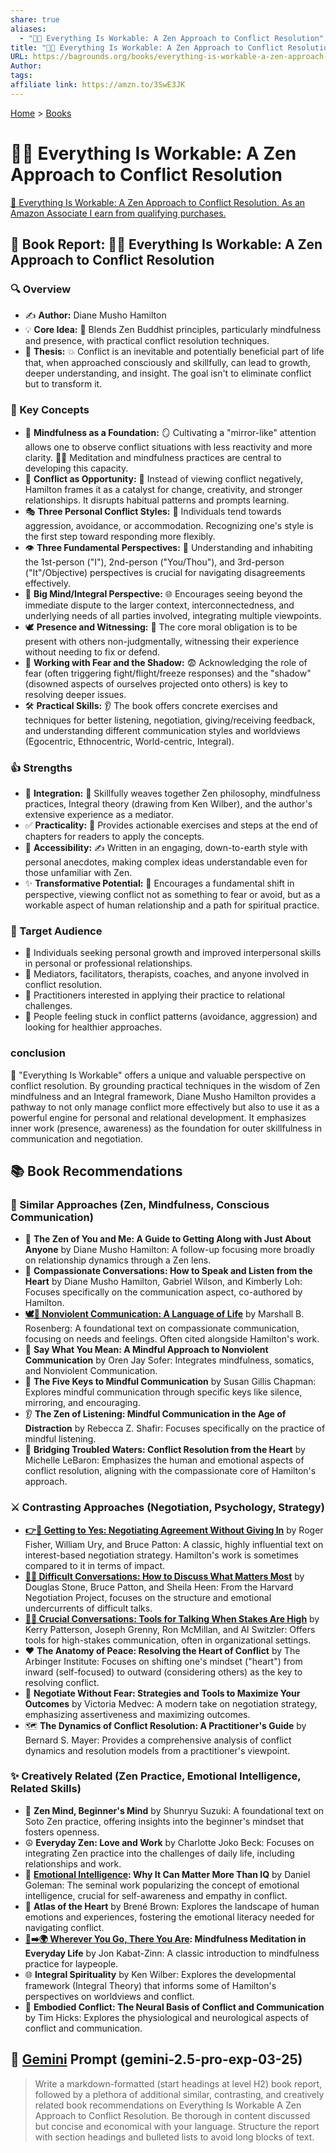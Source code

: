 ```yaml
---
share: true
aliases:
  - "🤝🧘 Everything Is Workable: A Zen Approach to Conflict Resolution"
title: "🤝🧘 Everything Is Workable: A Zen Approach to Conflict Resolution"
URL: https://bagrounds.org/books/everything-is-workable-a-zen-approach-to-conflict-resolution
Author: 
tags: 
affiliate link: https://amzn.to/3SwE3JK
---
```

[Home](../index.md) > [Books](./index.md)  
# 🤝🧘 Everything Is Workable: A Zen Approach to Conflict Resolution  
[🛒 Everything Is Workable: A Zen Approach to Conflict Resolution. As an Amazon Associate I earn from qualifying purchases.](https://amzn.to/3SwE3JK)  
  
## 📖 Book Report: 🧘‍♀️ Everything Is Workable: A Zen Approach to Conflict Resolution  
  
### 🔍 Overview  
* ✍️ **Author:** Diane Musho Hamilton  
* 💡 **Core Idea:** 🧘 Blends Zen Buddhist principles, particularly mindfulness and presence, with practical conflict resolution techniques.  
* 🎯 **Thesis:** 💥 Conflict is an inevitable and potentially beneficial part of life that, when approached consciously and skillfully, can lead to growth, deeper understanding, and insight. The goal isn't to eliminate conflict but to transform it.  
  
### 🔑 Key Concepts  
* 🧠 **Mindfulness as a Foundation:** 🪞 Cultivating a "mirror-like" attention allows one to observe conflict situations with less reactivity and more clarity. 🧘‍♀️ Meditation and mindfulness practices are central to developing this capacity.  
* 🌱 **Conflict as Opportunity:** 🔄 Instead of viewing conflict negatively, Hamilton frames it as a catalyst for change, creativity, and stronger relationships. It disrupts habitual patterns and prompts learning.  
* 🎭 **Three Personal Conflict Styles:** 🧍 Individuals tend towards aggression, avoidance, or accommodation. Recognizing one's style is the first step toward responding more flexibly.  
* 👁️ **Three Fundamental Perspectives:** 🤝 Understanding and inhabiting the 1st-person ("I"), 2nd-person ("You/Thou"), and 3rd-person ("It"/Objective) perspectives is crucial for navigating disagreements effectively.  
* 🌟 **Big Mind/Integral Perspective:** 🌐 Encourages seeing beyond the immediate dispute to the larger context, interconnectedness, and underlying needs of all parties involved, integrating multiple viewpoints.  
* 🕊️ **Presence and Witnessing:** 💖 The core moral obligation is to be present with others non-judgmentally, witnessing their experience without needing to fix or defend.  
* 👻 **Working with Fear and the Shadow:** 😨 Acknowledging the role of fear (often triggering fight/flight/freeze responses) and the "shadow" (disowned aspects of ourselves projected onto others) is key to resolving deeper issues.  
* 🛠️ **Practical Skills:** 👂 The book offers concrete exercises and techniques for better listening, negotiation, giving/receiving feedback, and understanding different communication styles and worldviews (Egocentric, Ethnocentric, World-centric, Integral).  
  
### 👍 Strengths  
* 🔗 **Integration:** 🧘 Skillfully weaves together Zen philosophy, mindfulness practices, Integral theory (drawing from Ken Wilber), and the author's extensive experience as a mediator.  
* ✅ **Practicality:** 📝 Provides actionable exercises and steps at the end of chapters for readers to apply the concepts.  
* 📖 **Accessibility:** ✍️ Written in an engaging, down-to-earth style with personal anecdotes, making complex ideas understandable even for those unfamiliar with Zen.  
* ✨ **Transformative Potential:** 🔄 Encourages a fundamental shift in perspective, viewing conflict not as something to fear or avoid, but as a workable aspect of human relationship and a path for spiritual practice.  
  
### 👥 Target Audience  
* 🌱 Individuals seeking personal growth and improved interpersonal skills in personal or professional relationships.  
* 🤝 Mediators, facilitators, therapists, coaches, and anyone involved in conflict resolution.  
* 🧘 Practitioners interested in applying their practice to relational challenges.  
* 🤕 People feeling stuck in conflict patterns (avoidance, aggression) and looking for healthier approaches.  
  
### conclusion  
📜 "Everything Is Workable" offers a unique and valuable perspective on conflict resolution. By grounding practical techniques in the wisdom of Zen mindfulness and an Integral framework, Diane Musho Hamilton provides a pathway to not only manage conflict more effectively but also to use it as a powerful engine for personal and relational development. It emphasizes inner work (presence, awareness) as the foundation for outer skillfulness in communication and negotiation.  
  
## 📚 Book Recommendations  
  
### 🧘 Similar Approaches (Zen, Mindfulness, Conscious Communication)  
* 🧘 **The Zen of You and Me: A Guide to Getting Along with Just About Anyone** by Diane Musho Hamilton: A follow-up focusing more broadly on relationship dynamics through a Zen lens.  
* 💬 **Compassionate Conversations: How to Speak and Listen from the Heart** by Diane Musho Hamilton, Gabriel Wilson, and Kimberly Loh: Focuses specifically on the communication aspect, co-authored by Hamilton.  
* **[🕊️🤝 Nonviolent Communication: A Language of Life](./nonviolent-communication.md)** by Marshall B. Rosenberg: A foundational text on compassionate communication, focusing on needs and feelings. Often cited alongside Hamilton's work.  
* 🧠 **Say What You Mean: A Mindful Approach to Nonviolent Communication** by Oren Jay Sofer: Integrates mindfulness, somatics, and Nonviolent Communication.  
* 🔑 **The Five Keys to Mindful Communication** by Susan Gillis Chapman: Explores mindful communication through specific keys like silence, mirroring, and encouraging.  
* 👂 **The Zen of Listening: Mindful Communication in the Age of Distraction** by Rebecca Z. Shafir: Focuses specifically on the practice of mindful listening.  
* 🌊 **Bridging Troubled Waters: Conflict Resolution from the Heart** by Michelle LeBaron: Emphasizes the human and emotional aspects of conflict resolution, aligning with the compassionate core of Hamilton's approach.  
  
### ⚔️ Contrasting Approaches (Negotiation, Psychology, Strategy)  
* **[👉🤝 Getting to Yes: Negotiating Agreement Without Giving In](./getting-to-yes-negotiating-agreement-without-giving-in.md)** by Roger Fisher, William Ury, and Bruce Patton: A classic, highly influential text on interest-based negotiation strategy. Hamilton's work is sometimes compared to it in terms of impact.  
* **[💬😬 Difficult Conversations: How to Discuss What Matters Most](./difficult-conversations-how-to-discuss-what-matters-most.md)** by Douglas Stone, Bruce Patton, and Sheila Heen: From the Harvard Negotiation Project, focuses on the structure and emotional undercurrents of difficult talks.  
* **[🧰💬 Crucial Conversations: Tools for Talking When Stakes Are High](./crucial-conversations-tools-for-talking-when-stakes-are-high.md)** by Kerry Patterson, Joseph Grenny, Ron McMillan, and Al Switzler: Offers tools for high-stakes communication, often in organizational settings.  
* ❤️ **The Anatomy of Peace: Resolving the Heart of Conflict** by The Arbinger Institute: Focuses on shifting one's mindset ("heart") from inward (self-focused) to outward (considering others) as the key to resolving conflict.  
* 💪 **Negotiate Without Fear: Strategies and Tools to Maximize Your Outcomes** by Victoria Medvec: A modern take on negotiation strategy, emphasizing assertiveness and maximizing outcomes.  
* 🗺️ **The Dynamics of Conflict Resolution: A Practitioner's Guide** by Bernard S. Mayer: Provides a comprehensive analysis of conflict dynamics and resolution models from a practitioner's viewpoint.  
  
### ✨ Creatively Related (Zen Practice, Emotional Intelligence, Related Skills)  
* 🧘 **Zen Mind, Beginner's Mind** by Shunryu Suzuki: A foundational text on Soto Zen practice, offering insights into the beginner's mindset that fosters openness.  
* ☮️ **Everyday Zen: Love and Work** by Charlotte Joko Beck: Focuses on integrating Zen practice into the challenges of daily life, including relationships and work.  
* 🧠 **[Emotional Intelligence](./emotional-intelligence.md): Why It Can Matter More Than IQ** by Daniel Goleman: The seminal work popularizing the concept of emotional intelligence, crucial for self-awareness and empathy in conflict.  
* 🧭 **Atlas of the Heart** by Brené Brown: Explores the landscape of human emotions and experiences, fostering the emotional literacy needed for navigating conflict.  
* **[👣➡️🌍 Wherever You Go, There You Are](./wherever-you-go-there-you-are.md): Mindfulness Meditation in Everyday Life** by Jon Kabat-Zinn: A classic introduction to mindfulness practice for laypeople.  
* 🌐 **Integral Spirituality** by Ken Wilber: Explores the developmental framework (Integral Theory) that informs some of Hamilton's perspectives on worldviews and conflict.  
* 🧠 **Embodied Conflict: The Neural Basis of Conflict and Communication** by Tim Hicks: Explores the physiological and neurological aspects of conflict and communication.  
  
## 💬 [Gemini](../software/gemini.md) Prompt (gemini-2.5-pro-exp-03-25)  
> Write a markdown-formatted (start headings at level H2) book report, followed by a plethora of additional similar, contrasting, and creatively related book recommendations on Everything Is Workable A Zen Approach to Conflict Resolution. Be thorough in content discussed but concise and economical with your language. Structure the report with section headings and bulleted lists to avoid long blocks of text.